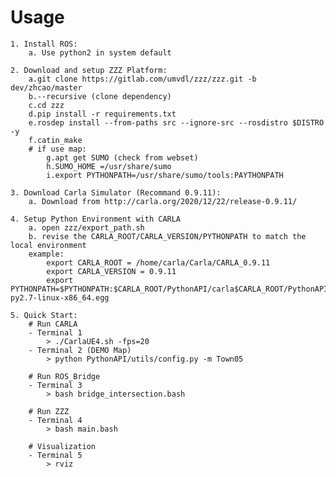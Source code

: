 # Usage
    1. Install ROS:
        a. Use python2 in system default
             
    2. Download and setup ZZZ Platform:
        a.git clone https://gitlab.com/umvdl/zzz/zzz.git -b dev/zhcao/master
        b.--recursive (clone dependency)
        c.cd zzz
        d.pip install -r requirements.txt
        e.rosdep install --from-paths src --ignore-src --rosdistro $DISTRO -y
        f.catin_make
        # if use map:
            g.apt get SUMO (check from webset)
            h.SUMO_HOME =/usr/share/sumo
            i.export PYTHONPATH=/usr/share/sumo/tools:PAYTHONPATH
             
    3. Download Carla Simulator (Recommand 0.9.11):
        a. Download from http://carla.org/2020/12/22/release-0.9.11/
         
    4. Setup Python Environment with CARLA 
        a. open zzz/export_path.sh
        b. revise the CARLA_ROOT/CARLA_VERSION/PYTHONPATH to match the local environment
        example:
            export CARLA_ROOT = /home/carla/Carla/CARLA_0.9.11
            export CARLA_VERSION = 0.9.11
            export PYTHONPATH=$PYTHONPATH:$CARLA_ROOT/PythonAPI/carla$CARLA_ROOT/PythonAPI/carla/dist/carla-$CARLA_VERSION-py2.7-linux-x86_64.egg
             
    5. Quick Start:
        # Run CARLA
        - Terminal 1
            > ./CarlaUE4.sh -fps=20
        - Terminal 2 (DEMO Map)
            > python PythonAPI/utils/config.py -m Town05

        # Run ROS_Bridge
        - Terminal 3
            > bash bridge_intersection.bash

        # Run ZZZ
        - Terminal 4
            > bash main.bash

        # Visualization
        - Terminal 5
            > rviz
